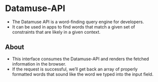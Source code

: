 # Datamuse-API
- The Datamuse API is a word-finding query engine for developers. 
- It can be used in apps to find words that match a given set of constraints that are likely in a given context.

## About
- This interface consumes the Datamuse-API and renders the fetched information in the browser.
- If the request is successful, we’ll get back an array of properly formatted words that sound like the word we typed into the input field.
